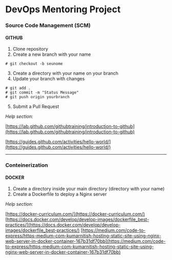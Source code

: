 # DevOps Mentoring Project

### Source Code Management (SCM)

#### GITHUB

1. Clone repository
2. Create a new branch with your name
```
# git checkout -b seunome
```
3. Create a directory with your name on your branch
4. Update your branch with changes
```
# git add .
# git commit -m "Status Message"
# git push origin yourbranch
```
5. Submit a Pull Request


*Help section:*

[https://lab.github.com/githubtraining/introduction-to-github](https://lab.github.com/githubtraining/introduction-to-github)

[https://guides.github.com/activities/hello-world/](https://guides.github.com/activities/hello-world/)

---

### Conteinerization

#### DOCKER

1. Create a directory inside your main directory (directory with your name)
2. Create a Dockerfile to deploy a Nginx server

*Help section:*

[https://docker-curriculum.com/](https://docker-curriculum.com/)
[https://docs.docker.com/develop/develop-images/dockerfile_best-practices/](https://docs.docker.com/develop/develop-images/dockerfile_best-practices/)
[https://medium.com/code-to-express/https-medium-com-kumarnitish-hosting-static-site-using-nginx-web-server-in-docker-container-167b31df70bb](https://medium.com/code-to-express/https-medium-com-kumarnitish-hosting-static-site-using-nginx-web-server-in-docker-container-167b31df70bb)
